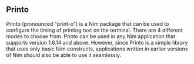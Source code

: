 ## Printo

Printo (pronounced "print-o") is a Nim package that can be used to configure the timing of printing text on the terminal. There are 4 different modes to choose from. Printo can be used in any Nim application that supports version 1.6.14 and above. However, since Printo is a simple library that uses only basic Nim constructs, applications written in earlier versions of Nim should also be able to use it seamlessly.

